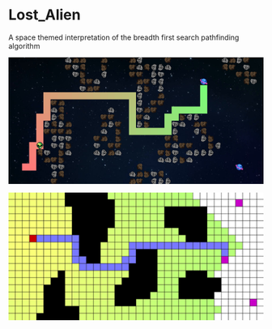 # Lost_Alien
A space themed interpretation of the breadth first search pathfinding algorithm

![plot](./Sprites/Thumbnail1.png)

![plot](./Sprites/Thumbnail2.png)
